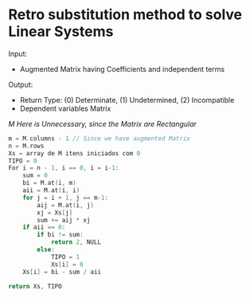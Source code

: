# Retro substitution method to solve Linear Systems 

Input:
 - Augmented Matrix having Coefficients and independent terms

Output:
 - Return Type: (0) Determinate, (1) Undetermined, (2) Incompatible  
 - Dependent variables Matrix

*M Here is Unnecessary, since the Matrix are Rectangular*

```c
m = M.columns - 1 // Since we have augmented Matrix
n = M.rows 
Xs = array de M itens iniciados com 0
TIPO = 0
For i = n - 1, i == 0, i = i-1:
    sum = 0
    bi = M.at(i, m)
    aii = M.at(i, i)
    for j = i + 1, j == m-1:
        aij = M.at(i, j)
        xj = Xs[j]
        sum += aij * xj
    if aii == 0:
        if bi != sum:
            return 2, NULL
        else:
            TIPO = 1
            Xs[i] = 0
    Xs[i] = bi - sum / aii

return Xs, TIPO
```
